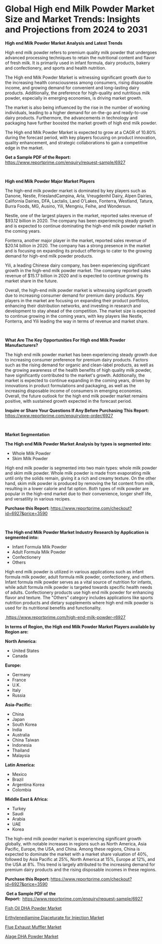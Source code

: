 <p><h1>Global High end Milk Powder Market Size and Market Trends: Insights and Projections from 2024 to 2031</h1></p><p><strong>High end Milk Powder Market Analysis and Latest Trends</strong></p>
<p><p>High end milk powder refers to premium quality milk powder that undergoes advanced processing techniques to retain the nutritional content and flavor of fresh milk. It is primarily used in infant formula, dairy products, bakery and confectionery, and sports and health nutrition.</p><p>The High end Milk Powder Market is witnessing significant growth due to the increasing health consciousness among consumers, rising disposable income, and growing demand for convenient and long-lasting dairy products. Additionally, the preference for high-quality and nutritious milk powder, especially in emerging economies, is driving market growth.</p><p>The market is also being influenced by the rise in the number of working individuals, leading to a higher demand for on-the-go and ready-to-use dairy products. Furthermore, the advancements in technology and packaging have further boosted the market growth of high end milk powder.</p><p>The High end Milk Powder Market is expected to grow at a CAGR of 10.80% during the forecast period, with key players focusing on product innovation, quality enhancement, and strategic collaborations to gain a competitive edge in the market.</p></p>
<p><strong>Get a Sample PDF of the Report:&nbsp;</strong> <a href="https://www.reportprime.com/enquiry/request-sample/6927">https://www.reportprime.com/enquiry/request-sample/6927</a></p>
<p>&nbsp;</p>
<p><strong>High end Milk Powder Major Market Players</strong></p>
<p><p>The high-end milk powder market is dominated by key players such as Danone, Nestle, FrieslandCampina, Arla, Vreugdenhil Dairy, Alpen Dairies, California Dairies, DFA, Lactalis, Land O’Lakes, Fonterra, Westland, Tatura, Burra Foods, MG, Ausino, Yili, Mengniu, Feihe, and Wondersun. </p><p>Nestle, one of the largest players in the market, reported sales revenue of $93.12 billion in 2020. The company has been experiencing steady growth and is expected to continue dominating the high-end milk powder market in the coming years.</p><p>Fonterra, another major player in the market, reported sales revenue of $20.14 billion in 2020. The company has a strong presence in the market and is focusing on expanding its product offerings to cater to the growing demand for high-end milk powder products.</p><p>Yili, a leading Chinese dairy company, has been experiencing significant growth in the high-end milk powder market. The company reported sales revenue of $15.17 billion in 2020 and is expected to continue growing its market share in the future.</p><p>Overall, the high-end milk powder market is witnessing significant growth due to increasing consumer demand for premium dairy products. Key players in the market are focusing on expanding their product portfolios, enhancing their distribution networks, and investing in research and development to stay ahead of the competition. The market size is expected to continue growing in the coming years, with key players like Nestle, Fonterra, and Yili leading the way in terms of revenue and market share.</p></p>
<p>&nbsp;</p>
<p><strong>What Are The Key Opportunities For High end Milk Powder Manufacturers?</strong></p>
<p><p>The high end milk powder market has been experiencing steady growth due to increasing consumer preference for premium dairy products. Factors such as the rising demand for organic and clean-label products, as well as the growing awareness of the health benefits of high quality milk powder, have significantly contributed to the market's growth. Additionally, the market is expected to continue expanding in the coming years, driven by innovations in product formulations and packaging, as well as the increasing disposable income of consumers in emerging economies. Overall, the future outlook for the high end milk powder market remains positive, with sustained growth expected in the forecast period.</p></p>
<p><strong>Inquire or Share Your Questions If Any Before Purchasing This Report:</strong> <a href="https://www.reportprime.com/enquiry/pre-order/6927">https://www.reportprime.com/enquiry/pre-order/6927</a></p>
<p>&nbsp;</p>
<p><strong>Market Segmentation</strong></p>
<p><strong>The High end Milk Powder Market Analysis by types is segmented into:</strong></p>
<p><ul><li>Whole Milk Powder</li><li>Skim Milk Powder</li></ul></p>
<p><p>High end milk powder is segmented into two main types: whole milk powder and skim milk powder. Whole milk powder is made from evaporating milk until only the solids remain, giving it a rich and creamy texture. On the other hand, skim milk powder is produced by removing the fat content from milk, resulting in a lower calorie and fat option. Both types of milk powder are popular in the high-end market due to their convenience, longer shelf life, and versatility in various recipes.</p></p>
<p><strong>Purchase this Report:&nbsp;</strong><a href="https://www.reportprime.com/checkout?id=6927&price=3590">https://www.reportprime.com/checkout?id=6927&price=3590</a></p>
<p>&nbsp;</p>
<p><strong>The High end Milk Powder Market Industry Research by Application is segmented into:</strong></p>
<p><ul><li>Infant Formula Milk Powder</li><li>Adult Formula Milk Powder</li><li>Confectionery</li><li>Others</li></ul></p>
<p><p>High end milk powder is utilized in various applications such as infant formula milk powder, adult formula milk powder, confectionery, and others. Infant formula milk powder serves as a vital source of nutrition for infants, while adult formula milk powder is targeted towards specific health needs of adults. Confectionery products use high end milk powder for enhancing flavor and texture. The "Others" category includes applications like sports nutrition products and dietary supplements where high end milk powder is used for its nutritional benefits and functionality.</p></p>
<p><a href="https://www.reportprime.com/high-end-milk-powder-r6927">&nbsp;https://www.reportprime.com/high-end-milk-powder-r6927</a></p>
<p><strong>In terms of Region, the High end Milk Powder Market Players available by Region are:</strong></p>
<p>
    <p> <strong> North America: </strong>
        <ul>
            <li>United States</li>
            <li>Canada</li>
        </ul>
        </p> 
    <p> <strong> Europe: </strong>
        <ul>
            <li>Germany</li>
            <li>France</li>
            <li>U.K.</li>
            <li>Italy</li>
            <li>Russia</li>
        </ul>
        </p> 
    <p> <strong> Asia-Pacific: </strong>
        <ul>
            <li>China</li>
            <li>Japan</li>
            <li>South Korea</li>
            <li>India</li>
            <li>Australia</li>
            <li>China Taiwan</li>
            <li>Indonesia</li>
            <li>Thailand</li>
            <li>Malaysia</li>
        </ul>
        </p> 
    <p> <strong> Latin America: </strong>
        <ul>
            <li>Mexico</li>
            <li>Brazil</li>
            <li>Argentina Korea</li>
            <li>Colombia</li>
        </ul>
        </p> 
    <p> <strong> Middle East & Africa: </strong>
        <ul>
            <li>Turkey</li>
            <li>Saudi</li>
            <li>Arabia</li>
            <li>UAE</li>
            <li>Korea</li>
        </ul>
    </p>
    </p>
<p><p>The high-end milk powder market is experiencing significant growth globally, with notable increases in regions such as North America, Asia Pacific, Europe, the USA, and China. Among these regions, China is expected to dominate the market with a market share valuation of 40%, followed by Asia Pacific at 25%, North America at 15%, Europe at 12%, and the USA at 8%. This trend is largely attributed to the increasing demand for premium dairy products and the rising disposable incomes in these regions.</p></p>
<p><strong>Purchase this Report: </strong><a href="https://www.reportprime.com/checkout?id=6927&price=3590">https://www.reportprime.com/checkout?id=6927&price=3590</a></p>
<p>&nbsp;<strong>Get a Sample PDF of the Report:&nbsp;&nbsp;</strong><a href="https://www.reportprime.com/enquiry/request-sample/6927">https://www.reportprime.com/enquiry/request-sample/6927</a></p>
<p><strong></strong></p>
<p><p><a href="https://github.com/khadijahesham19/Market-Research-Report-List-1/blob/main/fish-oil-dha-powder-market.md">Fish Oil DHA Powder Market</a></p><p><a href="https://www.linkedin.com/pulse/erthylenediamine-diaceturate-injection-market-global-share-mbhvc">Erthylenediamine Diaceturate for Injection Market</a></p><p><a href="https://www.linkedin.com/pulse/insights-flue-exhaust-muffler-industry-market-financial-status-t88zc">Flue Exhaust Muffler Market</a></p><p><a href="https://github.com/suitykhatun12/Market-Research-Report-List-1/blob/main/alage-dha-powder-market.md">Alage DHA Powder Market</a></p></p>